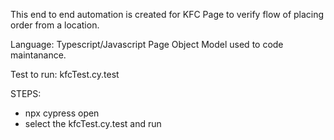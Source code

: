 This end to end automation is created for KFC Page to verify flow of placing order from a location. 

Language: Typescript/Javascript
Page Object Model used to code maintanance. 

Test to run: 
kfcTest.cy.test

STEPS:
- npx cypress open
- select the kfcTest.cy.test and run
